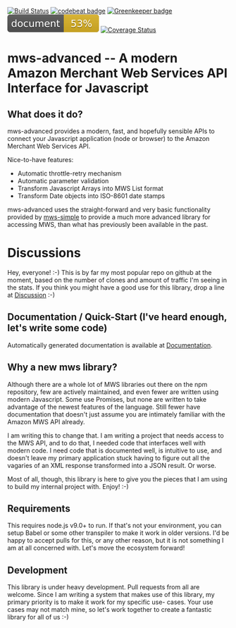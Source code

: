 [![Build Status](https://travis-ci.org/ericblade/mws-advanced.svg?branch=master)](https://travis-ci.org/ericblade/mws-advanced)
[![codebeat badge](https://codebeat.co/badges/83ea05b8-db4e-4765-ae00-63169ef19c2e)](https://codebeat.co/projects/github-com-ericblade-mws-advanced-master)
[![Greenkeeper badge](https://badges.greenkeeper.io/ericblade/mws-advanced.svg)](https://greenkeeper.io/)
[![Documentation badge](./docs/badge.svg)](https://esdoc.org)
[![Coverage Status](https://coveralls.io/repos/ericblade/mws-advanced/badge.svg?branch=master)](https://coveralls.io/r/ericblade/mws-advanced?branch=master)
# mws-advanced -- A modern Amazon Merchant Web Services API Interface for Javascript

## What does it do?

mws-advanced provides a modern, fast, and hopefully sensible APIs to connect your Javascript
application (node or browser) to the Amazon Merchant Web Services API.

Nice-to-have features:
 - Automatic throttle-retry mechanism
 - Automatic parameter validation
 - Transform Javascript Arrays into MWS List format
 - Transform Date objects into ISO-8601 date stamps

mws-advanced uses the straight-forward and very basic functionality provided by
[mws-simple](https://github.com/ericblade/mws-simple) to provide a much more advanced library for
accessing MWS, than what has previously been available in the past.

# Discussions
Hey, everyone! :-) This is by far my most popular repo on github at the moment, based on the number
of clones and amount of traffic I'm seeing in the stats. If you think you might have a good use for
this library, drop a line at [Discussion](https://github.com/ericblade/mws-advanced/issues/1) :-)

## Documentation / Quick-Start (I've heard enough, let's write some code)
Automatically generated documentation is available at [Documentation](https://ericblade.github.io/mws-advanced/).

## Why a new mws library?

Although there are a whole lot of MWS libraries out there on the npm repository, few are actively
maintained, and even fewer are written using modern Javascript. Some use Promises, but none are
written to take advantage of the newest features of the language. Still fewer have documentation
that doesn't just assume you are intimately familiar with the Amazon MWS API already.

I am writing this to change that. I am writing a project that needs access to the MWS API, and to
do that, I needed code that interfaces well with modern code.  I need code that is documented well,
is intuitive to use, and doesn't leave my primary application stuck having to figure out all the
vagaries of an XML response transformed into a JSON result.  Or worse.

Most of all, though, this library is here to give you the pieces that I am using to build my
internal project with.  Enjoy! :-)

## Requirements

This requires node.js v9.0+ to run. If that's not your environment, you can setup Babel or some
other transpiler to make it work in older versions.  I'd be happy to accept pulls for this, or any
other reason, but it is not something I am at all concerned with.  Let's move the ecosystem forward!

## Development

This library is under heavy development.  Pull requests from all are welcome.  Since I am writing
a system that makes use of this library, my primary priority is to make it work for my specific use-
cases.  Your use cases may not match mine, so let's work together to create a fantastic library for
all of us :-)
